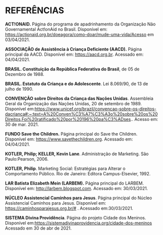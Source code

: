 # **REFERÊNCIAS**

**ACT!ONAID.** Página do programa de apadrinhamento da Organização Não Governamental Act!onAid no Brasil. Disponível em: https://actionaid.org.br/doeagora/como-doar/mude-uma-vida/Acesso em 03/04/2021.

**ASSOCIAÇÃO de Assistência à Criança Deficiente (AACD).** Página principal da AACD. Disponível em: https://aacd.org.br. Acessado em: 04/04/2021.

**BRASIL. Constituição da República Federativa do Brasil**, de 05 de Dezembro de 1988.

**BRASIL. Estatuto da Criança e do Adolescente**. Lei 8.069/90, de 13 de julho de 1990.

**CONVENÇÃO sobre Direitos da Criança das Nações Unidas**. Assembleia Geral da Organização das Nações Unidas, 20 de setembro de 1989. Disponível em:https://www.unicef.org/brazil/convencao-sobre-os-direitos-dacrianca#:~:text=A%20Conven%C3%A7%C3%A3o%20sobre%20os%20Direitos,Foi%20ratificado%20por%20196%20pa%C3%ADses.. Acesso em: 30 de mar. 2021.

**FUNDO Save the Children.** Página principal do Save the Children. Disponível em: https://www.savethechildren.org. Acessado em: 04/04/2021.

**KOTLER, Philip; KELLER, Kevin Lane**. Administração de Marketing. São Paulo:Pearson, 2006.

**KOTLER, Philip**. Marketing Social: Estratégias para Alterar o Comportamento Público. Rio de Janeiro: Editora Campus-Elsevier, 1992.

**LAR Batista Elizabeth Mein (LARBEM).** Página principal do LARBEM. Disponível em: http://larbem.blogspot.com. Acessado em: 30/03/2021.

**NÚCLEO Assistencial Caminhos para Jesus**. Página principal do Núcleo Assistencial Caminhos para Jesus. Disponível em: https://caminhosparajesus.org.br/# . Acessado em:30/03/2021.

**SISTEMA Divina Providência**. Página do projeto Cidade dos Meninos. Disponível em:https://sistemadivinaprovidencia.org/cidade-dos-meninos Acessado em 30 de abr de 2021.
